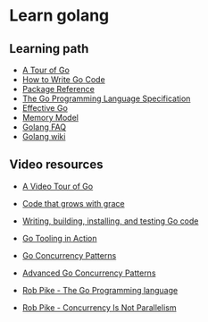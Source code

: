Learn golang
============

Learning path
-------------
- [A Tour of Go](https://tour.golang.org)
- [How to Write Go Code](https://golang.org/doc/code.html)
- [Package Reference](https://golang.org/pkg/)
- [The Go Programming Language Specification](https://golang.org/ref/spec)
- [Effective Go](https://golang.org/doc/effective_go.html)
- [Memory Model](https://golang.org/ref/mem)
- [Golang FAQ](https://golang.org/doc/faq)
- [Golang wiki](https://github.com/golang/go/wiki)

Video resources
---------------
- [A Video Tour of Go](https://www.youtube.com/watch?v=ytEkHepK08c)
- [Code that grows with grace](https://vimeo.com/53221560)
- [Writing, building, installing, and testing Go code](https://www.youtube.com/watch?v=XCsL89YtqCs)
- [Go Tooling in Action](https://www.youtube.com/watch?v=uBjoTxosSys)
- [Go Concurrency Patterns](https://www.youtube.com/watch?v=f6kdp27TYZs)
- [Advanced Go Concurrency Patterns](https://www.youtube.com/watch?v=QDDwwePbDtw)

- [Rob Pike - The Go Programming language](https://www.youtube.com/watch?v=rKnDgT73v8s)
- [Rob Pike - Concurrency Is Not Parallelism](https://www.youtube.com/watch?v=cN_DpYBzKso)
